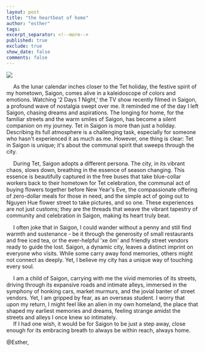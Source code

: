 ```yaml
---
layout: post
title: "the heartbeat of home"
author: "esther"
tags: 
excerpt_separator: <!--more-->
published: true
exclude: true
show_date: false
comments: false
---
```



<img src="{{site.url}}/assets/images/IMG_2645.jpeg" style>


&emsp; As the lunar calendar inches closer to the Tet holiday, the festive spirit of my hometown, Saigon, comes alive in a kaleidoscope of colors and emotions. Watching '2 Days 1 Night,' the TV show recently filmed in Saigon, a profound wave of nostalgia swept over me. It reminded me of the day I left Saigon, chasing dreams and aspirations. The longing for home, for the familiar streets and the warm smiles of Saigon, has become a silent companion on my journey. <!--more--> Tet in Saigon is more than just a holiday. Describing its full atmosphere is a challenging task, especially for someone who hasn't experienced it as much as me. However, one thing is clear: Tet in Saigon is unique; it's about the communal spirit that sweeps through the city. <br>



&emsp;  During Tet, Saigon adopts a different persona. The city, in its vibrant chaos, slows down, breathing in the essence of season changing. This essence is beautifully captured in the free buses that take blue-collar workers back to their hometown for Tet celebration, the communal act of buying flowers together before New Year's Eve, the compassionate offering of zero-dollar meals for those in need, and the simple act of going out to Nguyen Hue flower street to take pictures, and so one. These experiences are not just customs; they are the threads that weave the vibrant tapestry of community and celebration in Saigon, making its heart truly beat.

&emsp;  I often joke that in Saigon, I could wander without a penny and still find warmth and sustenance - be it through the generosity of small restaurants and free iced tea, or the ever-helpful 'xe ôm' and friendly street vendors ready to guide the lost. Saigon, a dynamic city, leaves a distinct imprint on everyone who visits. While some carry away fond memories, others might not connect as deeply. Yet, I believe my city has a unique way of touching every soul.


&emsp; I am a child of Saigon, carrying with me the vivid memories of its streets, driving through its expansive roads and intimate alleys, immersed in the symphony of honking cars, market murmurs, and the jovial banter of street vendors. Yet, I am gripped by fear, as an overseas student. I worry that upon my return, I might feel like an alien in my own homeland, the place that shaped my earliest memories and dreams, feeling strange amidst the streets and alleys I once knew so intimately.  <br>
&emsp; If I had one wish, it would be for Saigon to be just a step away, close enough for its embracing breath to always be within reach, always home.

<div class="post-info"> 
@Esther, <br>
</div>